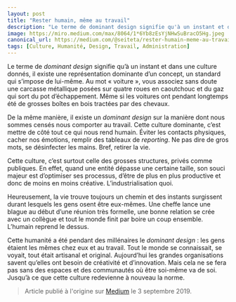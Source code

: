 ```yaml
---
layout: post
title: "Rester humain, même au travail"
description: "Le terme de dominant design signifie qu'à un instant et dans une culture donnés, il existe une représentation dominante d'un concept, un standard qui s’impose de lui-même"
image: https://miro.medium.com/max/8064/1*6Yb8zEsYjNHwSuBracO5Hg.jpeg
canonical_url: https://medium.com/@seiteta/rester-humain-meme-au-travail-6bde84690659
tags: [Culture, Humanité, Design, Travail, Administration]
---
```


Le terme de _dominant design_ signifie qu’à un instant et dans une culture donnés, il existe une représentation dominante d’un concept, un standard qui s’impose de lui-même. Au mot « voiture », vous associez sans doute une carcasse métallique posées sur quatre roues en caoutchouc et du gaz qui sort du pot d’échappement. Même si les voitures ont pendant longtemps été de grosses boîtes en bois tractées par des chevaux.

De la même manière, il existe un _dominant design_ sur la manière dont nous sommes censés nous comporter au travail. Cette culture dominante, c’est mettre de côté tout ce qui nous rend humain. Éviter les contacts physiques, cacher nos émotions, remplir des tableaux de _reporting_. Ne pas dire de gros mots, se désinfecter les mains. Bref, retirer la vie.

Cette culture, c’est surtout celle des grosses structures, privés comme publiques. En effet, quand une entité dépasse une certaine taille, son souci majeur est d’optimiser ses processus, d’être de plus en plus productive et donc de moins en moins créative. L’industrialisation quoi.

Heureusement, la vie trouve toujours un chemin et des instants surgissent durant lesquels les gens osent être eux-mêmes. Une cheffe lance une blague au début d’une réunion très formelle, une bonne relation se crée avec un collègue et tout le monde finit par boire un coup ensemble. L’humain reprend le dessus.

Cette humanité a été pendant des millénaires le _dominant design_ : les gens étaient les mêmes chez eux et au travail. Tout le monde se connaissait, se voyait, tout était artisanal et original. Aujourd’hui les grandes organisations savent qu’elles ont besoin de créativité et d’innovation. Mais cela ne se fera pas sans des espaces et des communautés où être soi-même va de soi. Jusqu’à ce que cette culture redevienne à nouveau la norme.

> Article publié à l'origine sur [Medium](https://medium.com/@seiteta/rester-humain-meme-au-travail-6bde84690659) le 3 septembre 2019.
